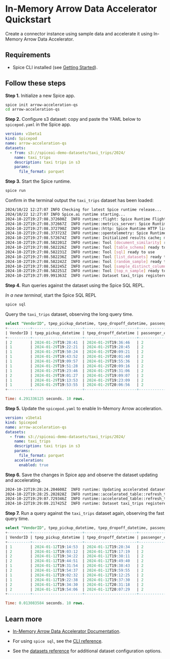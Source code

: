 # In-Memory Arrow Data Accelerator Quickstart

Create a connector instance using sample data and accelerate it using In-Memory Arrow Data Accelerator.

## Requirements

- Spice CLI installed (see [Getting Started](https://docs.spiceai.org/getting-started)).

## Follow these steps

**Step 1.** Initialize a new Spice app.

```bash
spice init arrow-acceleration-qs
cd arrow-acceleration-qs
```

**Step 2.** Configure s3 dataset: copy and paste the YAML below to `spicepod.yaml` in the Spice app.

```yaml
version: v1beta1
kind: Spicepod
name: arrow-acceleration-qs
datasets:
  - from: s3://spiceai-demo-datasets/taxi_trips/2024/
    name: taxi_trips
    description: taxi trips in s3
    params:
      file_format: parquet
```

**Step 3.** Start the Spice runtime.

```bash
spice run
```

Confirm in the terminal output the `taxi_trips` dataset has been loaded:

```bash
2024/10/22 12:27:07 INFO Checking for latest Spice runtime release...
2024/10/22 12:27:07 INFO Spice.ai runtime starting...
2024-10-22T19:27:08.372600Z  INFO runtime::flight: Spice Runtime Flight listening on 127.0.0.1:50051
2024-10-22T19:27:08.372667Z  INFO runtime::metrics_server: Spice Runtime Metrics listening on 127.0.0.1:9090
2024-10-22T19:27:08.372790Z  INFO runtime::http: Spice Runtime HTTP listening on 127.0.0.1:8090
2024-10-22T19:27:08.373723Z  INFO runtime::opentelemetry: Spice Runtime OpenTelemetry listening on 127.0.0.1:50052
2024-10-22T19:27:08.572674Z  INFO runtime: Initialized results cache; max size: 128.00 MiB, item ttl: 1s
2024-10-22T19:27:08.582201Z  INFO runtime: Tool [document_similarity] ready to use
2024-10-22T19:27:08.582226Z  INFO runtime: Tool [table_schema] ready to use
2024-10-22T19:27:08.582231Z  INFO runtime: Tool [sql] ready to use
2024-10-22T19:27:08.582236Z  INFO runtime: Tool [list_datasets] ready to use
2024-10-22T19:27:08.582242Z  INFO runtime: Tool [random_sample] ready to use
2024-10-22T19:27:08.582245Z  INFO runtime: Tool [sample_distinct_columns] ready to use
2024-10-22T19:27:08.582251Z  INFO runtime: Tool [top_n_sample] ready to use
2024-10-22T19:27:09.991363Z  INFO runtime: Dataset taxi_trips registered (s3://spiceai-demo-datasets/taxi_trips/2024/), results cache enabled.
```

**Step 4.** Run queries against the dataset using the Spice SQL REPL.

_In a new terminal_, start the Spice SQL REPL

```bash
spice sql
```

Query the `taxi_trips` dataset, observing the long query time.

```sql
select "VendorID", tpep_pickup_datetime, tpep_dropoff_datetime, passenger_count from taxi_trips limit 10;
+----------+----------------------+-----------------------+-----------------+
| VendorID | tpep_pickup_datetime | tpep_dropoff_datetime | passenger_count |
+----------+----------------------+-----------------------+-----------------+
| 2        | 2024-01-29T19:28:41  | 2024-01-29T19:36:46   | 2               |
| 1        | 2024-01-29T19:22:21  | 2024-01-29T19:28:45   | 2               |
| 1        | 2024-01-29T19:50:24  | 2024-01-29T20:09:21   | 2               |
| 1        | 2024-01-29T19:43:52  | 2024-01-29T20:01:40   | 2               |
| 1        | 2024-01-29T19:09:57  | 2024-01-29T19:55:36   | 2               |
| 1        | 2024-01-29T19:51:28  | 2024-01-29T20:09:16   | 2               |
| 1        | 2024-01-29T19:23:46  | 2024-01-29T19:31:06   | 2               |
| 2        | 2024-01-29T19:01:27  | 2024-01-29T19:09:07   | 2               |
| 1        | 2024-01-29T19:13:53  | 2024-01-29T19:23:09   | 2               |
| 1        | 2024-01-29T19:53:55  | 2024-01-29T20:06:56   | 2               |
+----------+----------------------+-----------------------+-----------------+

Time: 4.291336125 seconds. 10 rows.
```

**Step 5.** Update the `spicepod.yaml` to enable In-Memory Arrow acceleration.

```yaml
version: v1beta1
kind: Spicepod
name: arrow-acceleration-qs
datasets:
  - from: s3://spiceai-demo-datasets/taxi_trips/2024/
    name: taxi_trips
    description: taxi trips in s3
    params:
      file_format: parquet
    acceleration:
      enabled: true
```

**Step 6.** Save the changes in Spice app and observe the dataset updating and accelerating.

```bash
2024-10-22T19:28:24.204608Z  INFO runtime: Updating accelerated dataset taxi_trips...
2024-10-22T19:28:25.202828Z  INFO runtime::accelerated_table::refresh_task: Loading data for dataset taxi_trips
2024-10-22T19:29:07.729346Z  INFO runtime::accelerated_table::refresh_task: Loaded 2,964,624 rows (398.86 MiB) for dataset taxi_trips in 42s 525ms.
2024-10-22T19:29:09.217425Z  INFO runtime: Dataset taxi_trips registered (s3://spiceai-demo-datasets/taxi_trips/2024/), acceleration (arrow), results cache enabled.
```

**Step 7.** Run a query against the `taxi_trips` dataset again, observing the fast query time.

```sql
select "VendorID", tpep_pickup_datetime, tpep_dropoff_datetime, passenger_count from taxi_trips limit 10;
+----------+----------------------+-----------------------+-----------------+
| VendorID | tpep_pickup_datetime | tpep_dropoff_datetime | passenger_count |
+----------+----------------------+-----------------------+-----------------+
| 1        | 2024-01-12T19:14:53  | 2024-01-12T19:28:34   | 2               |
| 2        | 2024-01-12T19:03:12  | 2024-01-12T19:17:19   | 2               |
| 2        | 2024-01-12T19:34:22  | 2024-01-12T19:38:11   | 2               |
| 2        | 2024-01-12T19:44:51  | 2024-01-12T19:49:40   | 2               |
| 1        | 2024-01-12T19:31:54  | 2024-01-12T19:38:43   | 2               |
| 2        | 2024-01-12T19:54:37  | 2024-01-12T19:59:55   | 2               |
| 1        | 2024-01-12T19:02:32  | 2024-01-12T19:12:25   | 2               |
| 1        | 2024-01-12T19:22:38  | 2024-01-12T19:37:30   | 2               |
| 2        | 2024-01-12T19:34:30  | 2024-01-12T20:31:18   | 2               |
| 2        | 2024-01-12T19:54:06  | 2024-01-12T20:07:29   | 2               |
+----------+----------------------+-----------------------+-----------------+

Time: 0.013083584 seconds. 10 rows.
```

## Learn more

- [In-Memory Arrow Data Accelerator Documentation](https://docs.spiceai.org/components/data-accelerators/arrow).

- For using `spice sql`, see the [CLI reference](https://docs.spiceai.org/cli/reference/sql).

- See the [datasets reference](https://docs.spiceai.org/reference/spicepod/datasets) for additional dataset configuration options.
